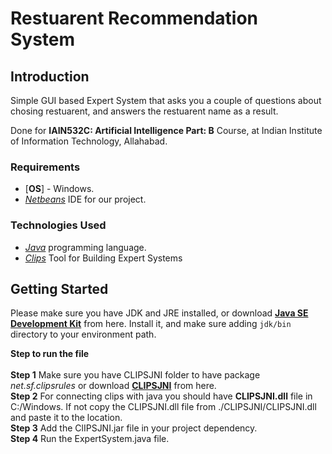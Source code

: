 # Restuarent Recommendation System

## Introduction
Simple GUI based Expert System that asks you a couple of questions about chosing restuarent, and answers the restuarent name as a result.<br />

Done for **IAIN532C: Artificial Intelligence Part: B** Course, at Indian Institute of Information Technology, Allahabad.

### Requirements
- [**OS**] - Windows.
- [*Netbeans*](https://download.netbeans.org/netbeans/8.0.1/final/bundles/netbeans-8.0.1-windows.exe) IDE for our project.


### Technologies Used
- [*Java*](https://www.java.com/en) programming language.
- [*Clips*](http://www.clipsrules.net) Tool for Building Expert Systems



## Getting Started
Please make sure you have JDK and JRE installed, or download [**Java SE Development Kit**](https://www.oracle.com/technetwork/java/javase/downloads/jdk8-downloads-2133151.html) from here. Install it, and make sure adding `jdk/bin` directory to your environment path.<br />

**Step to run the file**<br /><br />
**Step 1** Make sure you have CLIPSJNI folder to have package  _net.sf.clipsrules_ or download [**CLIPSJNI**](https://liquidtelecom.dl.sourceforge.net/project/clipsrules/CLIPS/6.40_Beta_2/clips_jni_640.zip) from here.<br />
**Step 2** For connecting clips with java you should have **CLIPSJNI.dll** file in C:/Windows. If not copy the CLIPSJNI.dll file from ./CLIPSJNI/CLIPSJNI.dll and paste it to the location.<br />
**Step 3** Add the ClIPSJNI.jar file in your project dependency.<br />
**Step 4** Run the ExpertSystem.java file. <br />
